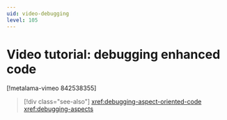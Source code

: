 ```yaml
---
uid: video-debugging
level: 105
---
```


# Video tutorial: debugging enhanced code

[!metalama-vimeo 842538355]


> [!div class="see-also"]
> <xref:debugging-aspect-oriented-code>
> <xref:debugging-aspects>
